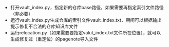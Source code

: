 * 打开vault_index.py，指定新的仓库base路径，如果需要再指定索引文件路径（非必要）
* 运行vault_index.py生成仓库的索引文件vault_index.txt，期间可以根据输出提示修复不合法的仓库知识库文件
* 运行relocation.py（如果需要要指定valut_index.txt文件所在位置），就可以生成修复过（重定位）的pagenote导入文件